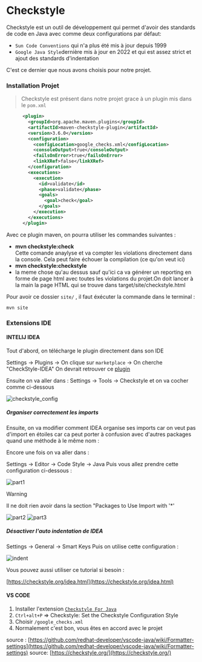 # Checkstyle

Checkstyle est un outil de développement qui permet d'avoir des standards de code en Java avec comme deux configurations par défaut: 

* `Sun Code Conventions` qui n'a plus été mis à jour depuis 1999
* `Google Java Style`dernière mis à jour en 2022 et qui est assez strict et ajout des standards d'indentation

C'est ce dernier que nous avons choisis pour notre projet.

### Installation Projet

> Checkstyle est présent dans notre projet grace à un plugin mis dans le `pom.xml` 

```xml
      <plugin>
        <groupId>org.apache.maven.plugins</groupId>
        <artifactId>maven-checkstyle-plugin</artifactId>
        <version>3.6.0</version>
        <configuration>
          <configLocation>google_checks.xml</configLocation>
          <consoleOutput>true</consoleOutput>
          <failsOnError>true</failsOnError>
          <linkXRef>false</linkXRef>
        </configuration>
        <executions>
          <execution>
            <id>validate</id>
            <phase>validate</phase>
            <goals>
              <goal>check</goal>
            </goals>
          </execution>
        </executions>
      </plugin>
```

Avec ce plugin maven, on pourra utiliser les commandes suivantes :        
 

* **mvn checkstyle:check**       
Cette comande anaylyse et va compter les violations directement dans la console. Cela peut faire échouer la compilation (ce qu'on veut ici)
* **mvn checkstyle:checkstyle**
* la meme chose qu'au dessus sauf qu'ici ca va générer un reporting en forme de page html avec toutes les violations du projet.On doit lancer à la main la page HTML qui se trouve dans target/site/checkstyle.html

Pour avoir ce dossier `site/` , il faut éxécuter la commande dans le terminal : 

`mvn site`   
 

### Extensions IDE

#### INTELIJ IDEA

Tout d'abord, on télécharge le plugin directement dans son IDE

Settings -> Plugins -> On clique sur `marketplace` -> On cherche "CheckStyle-IDEA"
On devrait retrouver ce [plugin](https://plugins.jetbrains.com/plugin/1065-checkstyle-idea)

Ensuite on va aller dans :
Settings -> Tools -> Checkstyle et on va cocher comme ci-dessous 

![checkstyle_config](../images/checkstyle_config.png) 


##### Organiser correctement les imports

Ensuite, on va modifier comment IDEA organise ses imports car on veut pas d'import en étoiles car ca peut porter à confusion avec d'autres packages quand une méthode à le même nom :

Encore une fois on va aller dans :

Settings -> Editor -> Code Style -> Java
Puis vous allez prendre cette configuration ci-dessous :

![part1](../images/code-style-part1.png)

> [!WARNING]
> Il ne doit rien avoir dans la section "Packages to Use Import with '*'

![part2](../images/code-style-part2.png) 
![part3](../images/code-style-part3.png) 

##### Désactiver l'auto indentation de IDEA

Settings -> General -> Smart Keys
Puis on utilise cette configuration :

![indent](../images/indentation_config.png) 

Vous pouvez aussi utiliser ce tutorial si besoin : 

[https://checkstyle.org/idea.html](https://checkstyle.org/idea.html)

#### VS CODE

1. Installer l'extension [`Checkstyle For Java`](https://marketplace.visualstudio.com/items?itemName=shengchen.vscode-checkstyle)
2. `Ctrl+alt+P` => Checkstyle: Set the Checkstyle Configuration Style
3. Choisir `/google_checks.xml`
4. Normalement c'est bon, vous êtes en accord avec le projet

source : [https://github.com/redhat-developer/vscode-java/wiki/Formatter-settings](https://github.com/redhat-developer/vscode-java/wiki/Formatter-settings)
source: [https://checkstyle.org/](https://checkstyle.org/)
